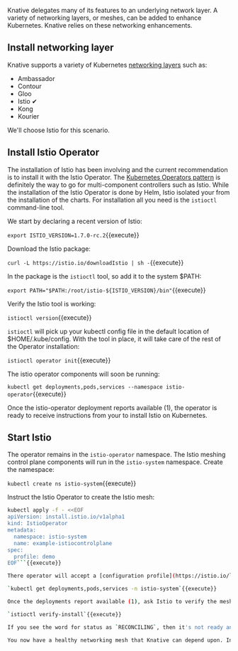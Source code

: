 Knative delegates many of its features to an underlying network layer. A variety of networking layers, or meshes, can be added to enhance Kubernetes. Knative relies on these networking enhancements. 

## Install networking layer

Knative supports a variety of Kubernetes [networking layers](https://knative.dev/v0.15-docs/install/any-kubernetes-cluster/#installing-the-serving-component) such as:

- Ambassador
- Contour
- Gloo
- Istio &#x2714;
- Kong
- Kourier

We'll choose Istio for this scenario.

## Install Istio Operator

The installation of Istio has been involving and the current recommendation is to install it with the Istio Operator. The [Kubernetes Operators pattern](https://kubernetes.io/docs/concepts/extend-kubernetes/operator/) is definitely the way to go for multi-component controllers such as Istio. While the installation of the Istio Operator is done by Helm, Istio isolated your from the installation of the charts. For installation all you need is the `istioctl` command-line tool.

We start by declaring a recent version of Istio:

`export ISTIO_VERSION=1.7.0-rc.2`{{execute}}

Download the Istio package:

`curl -L https://istio.io/downloadIstio | sh -`{{execute}}

In the package is the `istioctl` tool, so add it to the system $PATH:

`export PATH="$PATH:/root/istio-${ISTIO_VERSION}/bin"`{{execute}}

Verify the Istio tool is working:

`istioctl version`{{execute}}

`istioctl` will pick up your kubectl config file in the default location of $HOME/.kube/config. With the tool in place, it will take care of the rest of the Operator installation:

`istioctl operator init`{{execute}}

The istio operator components will soon be running:

`kubectl get deployments,pods,services --namespace istio-operator`{{execute}}

Once the istio-operator deployment reports available (1), the operator is ready to receive instructions from your to install Istio on Kubernetes.

## Start Istio

The operator remains in the `istio-operator` namespace. The Istio meshing control plane components will run in the `istio-system` namespace. Create the namespace:

`kubectl create ns istio-system`{{execute}}

Instruct the Istio Operator to create the Istio mesh:

```bash
kubectl apply -f - <<EOF
apiVersion: install.istio.io/v1alpha1
kind: IstioOperator
metadata:
  namespace: istio-system
  name: example-istiocontrolplane
spec:
  profile: demo
EOF```{{execute}}

There operator will accept a [configuration profile](https://istio.io/latest/docs/setup/additional-setup/config-profiles/), so for this scenario we chose `demo` from the list of profiles (demo, default, minimal, remote). The Istio mesh is starting and will be available in a few moments. Observe its progress:

`kubectl get deployments,pods,services -n istio-system`{{execute}}

Once the deployments report available (1), ask Istio to verify the mesh is installed and ready.

`istioctl verify-install`{{execute}}

If you see the word for status as `RECONCILING`, then it's not ready and still initializing. When you see the word for status as `HEALTHY`, then it's working.

You now have a healthy networking mesh that Knative can depend upon. In the next step you will install Knative.
